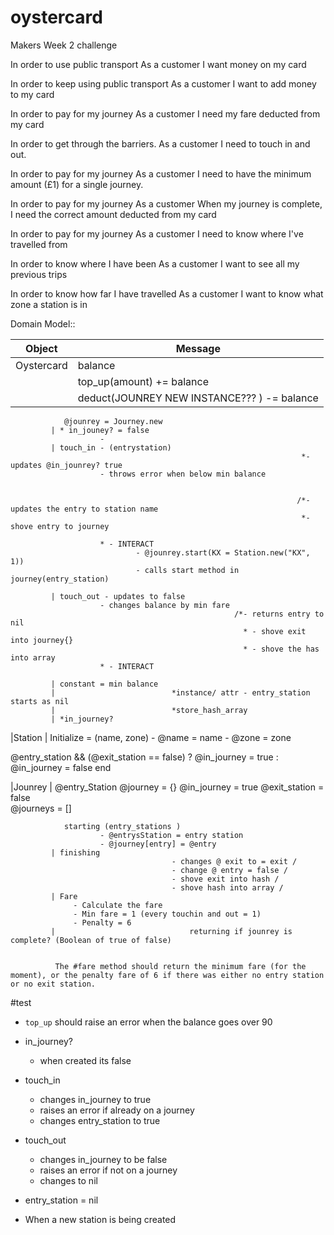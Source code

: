# oystercard
Makers Week 2 challenge

In order to use public transport
As a customer
I want money on my card

In order to keep using public transport
As a customer
I want to add money to my card

In order to pay for my journey
As a customer
I need my fare deducted from my card

In order to get through the barriers.
As a customer
I need to touch in and out.

In order to pay for my journey
As a customer
I need to have the minimum amount (£1) for a single journey.

In order to pay for my journey
As a customer
When my journey is complete, I need the correct amount deducted from my card

In order to pay for my journey
As a customer
I need to know where I've travelled from


In order to know where I have been
As a customer
I want to see all my previous trips



In order to know how far I have travelled
As a customer
I want to know what zone a station is in




Domain Model::

| Object     | Message |
| ---        | ---   |
| Oystercard | balance |
|            | top_up(amount) += balance
             | deduct(JOUNREY NEW INSTANCE??? ) -= balance 
                @jounrey = Journey.new
             | * in_jouney? = false 
                        - 
             | touch_in - (entrystation)
                                                                     *- updates @in_jounrey? true
                        - throws error when below min balance
                       
                          
                                                                    /*- updates the entry to station name  
                                                                     *- shove entry to journey 
                        
                        * - INTERACT
                                - @jounrey.start(KX = Station.new("KX", 1))
                                - calls start method in journey(entry_station)
                                
             | touch_out - updates to false
                        - changes balance by min fare 
                                                      /*- returns entry to nil 
                                                        * - shove exit into journey{}
                                                        * - shove the has into array 
                        * - INTERACT 

             | constant = min balance 
             |                          *instance/ attr - entry_station starts as nil 
             |                          *store_hash_array
             | *in_journey? 


|Station     | Initialize = (name, zone)
                        - @name = name 
                        - @zone = zone 

 @entry_station && (@exit_station == false) ? @in_journey = true : @in_journey = false
    end


|Jounrey     | @entry_Station
               @journey = {}
               @in_journey = true
               @exit_station = false  
               @journeys = []


                starting (entry_stations )
                        - @entrysStation = entry station 
                        - @journey[entry] = @entry       
             | finishing
                                        - changes @ exit to = exit /
                                        - change @ entry = false /
                                        - shove exit into hash / 
                                        - shove hash into array /
             | Fare 
                  - Calculate the fare 
                  - Min fare = 1 (every touchin and out = 1)
                  - Penalty = 6   
             |                              returning if jounrey is complete? (Boolean of true of false)


              The #fare method should return the minimum fare (for the moment), or the penalty fare of 6 if there was either no entry station or no exit station.



                    
#test

- `top_up` should raise an error when the balance goes over 90

- in_journey?
  - when created its false

- touch_in
  - changes in_journey to true
  - raises an error if already on a journey
  - changes entry_station  to true 

- touch_out
  - changes in_journey to be false
  - raises an error if not on a journey
  - changes to nil 

- entry_station = nil 

- When a new station is being created 

